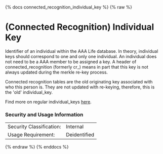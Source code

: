 {% docs connected_recognition_individual_key %}
{% raw %}

<a name="connected_recognition_individual_key"></a>
# (Connected Recognition) Individual Key

Identifier of an individual within the AAA Life database. In theory,
individual keys should correspond to one and only one individual. An individual does not need
to be a AAA member to be assigned a key. A header of connected_recognition (formerly cr_) 
means in part that this key is not always updated during the merkle re-key process. 

Connected recognition tables are the old originating key associated with who this person is. 
They are not updated with re-keying, therefore, this is the 'old' individual_key.

Find more on regular individual_keys [here](#!/exposure/docs.business_glossary.glossary#individual_key).

### Security and Usage Information
|     |     |
| --- | --- |
| Security Classification: | Internal |
| Usage Requirement:       | Deidentified |

{% endraw %}
{% enddocs %}